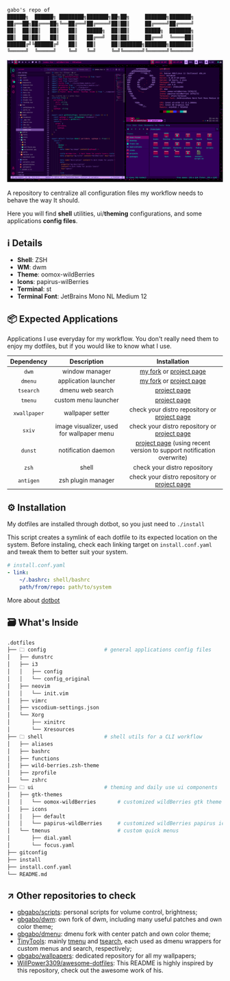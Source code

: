 ```
gabo's repo of
██████╗  ██████╗ ████████╗███████╗██╗██╗     ███████╗███████╗
██╔══██╗██╔═══██╗╚══██╔══╝██╔════╝██║██║     ██╔════╝██╔════╝
██║  ██║██║   ██║   ██║   █████╗  ██║██║     █████╗  ███████╗
██║  ██║██║   ██║   ██║   ██╔══╝  ██║██║     ██╔══╝  ╚════██║
██████╔╝╚██████╔╝   ██║   ██║     ██║███████╗███████╗███████║
╚═════╝  ╚═════╝    ╚═╝   ╚═╝     ╚═╝╚══════╝╚══════╝╚══════╝
```

![](screenshot.png)

A repository to centralize all configuration files my workflow needs to behave the way It should.

Here you will find **shell** utilities, ui/**theming** configurations, and some applications **config files**.

## ℹ️ Details

- **Shell**: ZSH
- **WM**: dwm
- **Theme**: oomox-wildBerries
- **Icons**: papirus-wilBerries
- **Terminal**: st
- **Terminal Font**: JetBrains Mono NL Medium 12

## 📦 Expected Applications

Applications I use everyday for my workflow. You don't really need them to enjoy my dotfiles, but if you would like to know what I use.

|  Dependency  |                Description                |                                                  Installation                                                   |
| :----------: | :---------------------------------------: | :-------------------------------------------------------------------------------------------------------------: |
|    `dwm`     |              window manager               |              [my fork](https://github.com/gbgabo/dwm) or [project page](https://dwm.suckless.org/)              |
|   `dmenu`    |           application launcher            |         [my fork](https://github.com/gbgabo/dmenu) or [project page](https://tools.suckless.org/dmenu/)         |
|  `tsearch`   |             dmenu web search              |                              [project page](https://github.com/TinyToolSH/tsearch)                              |
|   `tmenu`    |           custom menu launcher            |                               [project page](https://github.com/TinyToolSH/tmenu)                               |
| `xwallpaper` |             wallpaper setter              |            check your distro repository or [project page](https://github.com/stoeckmann/xwallpaper)             |
|    `sxiv`    | image visualizer, used for wallpaper menu |                check your distro repository or [project page](https://github.com/muennich/sxiv)                 |
|   `dunst`    |            notification daemon            | [project page](https://github.com/dunst-project/dunst) (using recent version to support notification overwrite) |
|    `zsh`     |                   shell                   |                                          check your distro repository                                           |
|  `antigen`   |            zsh plugin manager             |              check your distro repository or [project page](https://github.com/zsh-users/antigen)               |

## ⚙️ Installation

My dotfiles are installed through dotbot, so you just need to `./install`

This script creates a symlink of each dotfile to its expected location on the system. Before instaling, check each linking target on `install.conf.yaml` and tweak them to better suit your system.

```yaml
# install.conf.yaml
- link:
    ~/.bashrc: shell/bashrc
    path/from/repo: path/to/system
```

More about [dotbot](https://github.com/anishathalye/dotbot)

## 🗃️ What's Inside

```sh
.dotfiles
├── 🗀 config                   # general applications config files
│   ├── dunstrc
│   ├── i3
│   │   ├── config
│   │   └── config_original
│   ├── neovim
│   │   └── init.vim
│   ├── vimrc
│   ├── vscodium-settings.json
│   └── Xorg
│       ├── xinitrc
│       └── Xresources
├── 🗀 shell                    # shell utils for a CLI workflow
│   ├── aliases
│   ├── bashrc
│   ├── functions
│   ├── wild-berries.zsh-theme
│   ├── zprofile
│   └── zshrc
├── 🗀 ui                       # theming and daily use ui components
│   ├── gtk-themes
│   │   └── oomox-wildBerries       # customized wildBerries gtk theme
│   ├── icons
│   │   ├── default
│   │   └── papirus-wildBerries     # customized wildBerries papirus icons
│   └── tmenus                      # custom quick menus
│       ├── dial.yaml
│       └── focus.yaml
├── gitconfig
├── install
├── install.conf.yaml
└── README.md
```

## ↗️ Other repositories to check

- [gbgabo/scripts](https://github.com/gbgabo/scripts): personal scripts for volume control, brightness;
- [gbgabo/dwm](https://github.com/gbgabo/dwm): own fork of dwm, including many useful patches and own color theme;
- [gbgabo/dmenu](https://github.com/gbgabo/dmenu): dmenu fork with center patch and own color theme;
- [TinyTools](https://github.com/TinyToolSH): mainly [tmenu](https://github.com/TinyToolSH/tmenu) and [tsearch](https://github.com/TinyToolSH/tsearch), each used as dmenu wrappers for custom menus and search, respectively;
- [gbgabo/wallpapers](https://github.com/gbgabo/wallpapers): dedicated repository for all my wallpapers;
- [WillPower3309/awesome-dotfiles](https://github.com/WillPower3309/awesome-dotfiles): This README is highly inspired by this repository, check out the awesome work of his.
